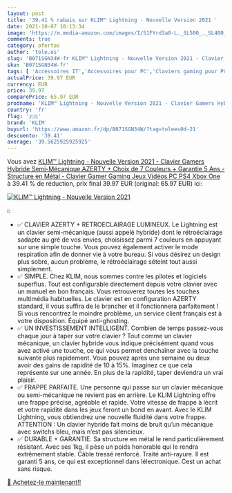 ```yaml
---
layout: post
title: '39.41 % rabais sur KLIM™ Lightning - Nouvelle Version 2021 '
date: 2021-10-07 10:13:34
image: 'https://m.media-amazon.com/images/I/51FYrd3a0-L._SL500_._SL400_.jpg'
comments: true
category: ofertas
author: 'tole.es'
slug: 'B071SGN34W-fr KLIM™ Lightning - Nouvelle Version 2021 - Clavier Gamers...'
sku: 'B071SGN34W-fr'
tags: [ 'Accessoires IT','Accessoires pour PC','Claviers gaming pour PC','Claviers, souris et tablettes','Contrôleurs de jeu pour PC','Informatique','Jeux vidéo','PC: Jeux et accessoires','klim', ]
actualPrice: 39.97 EUR
currency: EUR
price: 39.97
comparePrice: 65.97 EUR
prodname: 'KLIM™ Lightning - Nouvelle Version 2021 - Clavier Gamers Hybride Semi-Mécanique AZERTY + Choix de 7 Couleurs + Garantie 5 Ans - Structure en Métal - Clavier Gamer Gaming Jeux Vidéos PC PS4 Xbox One'
country: 'fr'
flag: '🇫🇷'
brand: 'KLIM'
buyurl: 'https://www.amazon.fr/dp/B071SGN34W/?tag=tolees0d-21'
descuento: '39.41'
average: '39.5625925925925'
---
```


Vous avez [KLIM™ Lightning - Nouvelle Version 2021 - Clavier Gamers Hybride Semi-Mécanique AZERTY + Choix de 7 Couleurs + Garantie 5 Ans - Structure en Métal - Clavier Gamer Gaming Jeux Vidéos PC PS4 Xbox One](https://www.amazon.fr/dp/B071SGN34W/?tag=tolees0d-21)  à  39.41 % de réduction, prix final  39.97 EUR (original: 65.97 EUR) ici:

[![KLIM™ Lightning - Nouvelle Version 2021 ](https://m.media-amazon.com/images/I/51FYrd3a0-L._SL500_._SL400_.jpg)](https://www.amazon.fr/dp/B071SGN34W/?tag=tolees0d-21)

ℹ️:

- ✅ CLAVIER AZERTY + RETROECLAIRAGE LUMINEUX. Le Lightning est un clavier semi-mécanique (aussi appelé hybride) dont le rétroéclairage sadapte au gré de vos envies, choisissez parmi 7 couleurs en appuyant sur une simple touche. Vous pouvez également activer le mode respiration afin de donner vie à votre bureau. Si vous désirez un design plus sobre, aucun problème, le rétroéclairage séteint tout aussi simplement.
- ✅ SIMPLE. Chez KLIM, nous sommes contre les pilotes et logiciels superflus. Tout est configurable directement depuis votre clavier avec un manuel en bon français. Vous retrouverez toutes les touches multimédia habituelles. Le clavier est en configuration AZERTY standard, il vous suffira de le brancher et il fonctionnera parfaitement ! Si vous rencontrez le moindre problème, un service client français est à votre disposition. Équipé anti-ghosting.
- ✅ UN INVESTISSEMENT INTELLIGENT. Combien de temps passez-vous chaque jour à taper sur votre clavier ? Tout comme un clavier mécanique, un clavier hybride vous indique précisément quand vous avez activé une touche, ce qui vous permet denchaîner avec la touche suivante plus rapidement. Vous pouvez après une semaine ou deux avoir des gains de rapidité de 10 à 15%. Imaginez ce que cela représente sur une année. En plus de la rapidité, taper deviendra un vrai plaisir.
- ✅ FRAPPE PARFAITE. Une personne qui passe sur un clavier mécanique ou semi-mécanique ne revient pas en arrière. Le KLIM Lightning offre une frappe précise, agréable et rapide. Votre vitesse de frappe à lécrit et votre rapidité dans les jeux feront un bond en avant. Avec le KLIM Lightning, vous obtiendrez une nouvelle fluidité dans votre frappe. ATTENTION : Un clavier hybride fait moins de bruit qu’un mécanique avec switchs bleu, mais n’est pas silencieux.
- ✅ DURABLE + GARANTIE. Sa structure en métal le rend particulièrement résistant. Avec ses 1kg, il pèse un poids honorable qui le rendra extrêmement stable. Câble tressé renforcé. Traité anti-rayure. Il est garanti 5 ans, ce qui est exceptionnel dans lélectronique. Cest un achat sans risque.

[🛒 Achetez-le maintenant!!](https://www.amazon.fr/dp/B071SGN34W/?tag=tolees0d-21)
